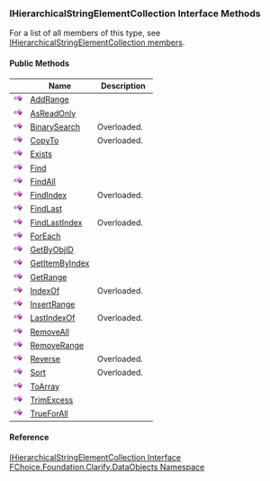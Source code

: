 ﻿### IHierarchicalStringElementCollection Interface Methods

For a list of all members of this type, see [IHierarchicalStringElementCollection members](fcSDK~FChoice.Foundation.Clarify.DataObjects.IHierarchicalStringElementCollection_members.md).

#### Public Methods

|   | Name | Description |
| --- | --- | --- |
| ![ Method](dotnetimages/Method.png) | [AddRange](fcSDK~FChoice.Foundation.Clarify.DataObjects.IHierarchicalStringElementCollection~AddRange.md) |   |
| ![ Method](dotnetimages/Method.png) | [AsReadOnly](fcSDK~FChoice.Foundation.Clarify.DataObjects.IHierarchicalStringElementCollection~AsReadOnly.md) |   |
| ![ Method](dotnetimages/Method.png) | [BinarySearch](fcSDK~FChoice.Foundation.Clarify.DataObjects.IHierarchicalStringElementCollection~BinarySearch.md) | Overloaded.    |
| ![ Method](dotnetimages/Method.png) | [CopyTo](fcSDK~FChoice.Foundation.Clarify.DataObjects.IHierarchicalStringElementCollection~CopyTo.md) | Overloaded.    |
| ![ Method](dotnetimages/Method.png) | [Exists](fcSDK~FChoice.Foundation.Clarify.DataObjects.IHierarchicalStringElementCollection~Exists.md) |   |
| ![ Method](dotnetimages/Method.png) | [Find](fcSDK~FChoice.Foundation.Clarify.DataObjects.IHierarchicalStringElementCollection~Find.md) |   |
| ![ Method](dotnetimages/Method.png) | [FindAll](fcSDK~FChoice.Foundation.Clarify.DataObjects.IHierarchicalStringElementCollection~FindAll.md) |   |
| ![ Method](dotnetimages/Method.png) | [FindIndex](fcSDK~FChoice.Foundation.Clarify.DataObjects.IHierarchicalStringElementCollection~FindIndex.md) | Overloaded.    |
| ![ Method](dotnetimages/Method.png) | [FindLast](fcSDK~FChoice.Foundation.Clarify.DataObjects.IHierarchicalStringElementCollection~FindLast.md) |   |
| ![ Method](dotnetimages/Method.png) | [FindLastIndex](fcSDK~FChoice.Foundation.Clarify.DataObjects.IHierarchicalStringElementCollection~FindLastIndex.md) | Overloaded.    |
| ![ Method](dotnetimages/Method.png) | [ForEach](fcSDK~FChoice.Foundation.Clarify.DataObjects.IHierarchicalStringElementCollection~ForEach.md) |   |
| ![ Method](dotnetimages/Method.png) | [GetByObjID](fcSDK~FChoice.Foundation.Clarify.DataObjects.IHierarchicalStringElementCollection~GetByObjID.md) |   |
| ![ Method](dotnetimages/Method.png) | [GetItemByIndex](fcSDK~FChoice.Foundation.Clarify.DataObjects.IHierarchicalStringElementCollection~GetItemByIndex.md) |   |
| ![ Method](dotnetimages/Method.png) | [GetRange](fcSDK~FChoice.Foundation.Clarify.DataObjects.IHierarchicalStringElementCollection~GetRange.md) |   |
| ![ Method](dotnetimages/Method.png) | [IndexOf](fcSDK~FChoice.Foundation.Clarify.DataObjects.IHierarchicalStringElementCollection~IndexOf.md) | Overloaded.    |
| ![ Method](dotnetimages/Method.png) | [InsertRange](fcSDK~FChoice.Foundation.Clarify.DataObjects.IHierarchicalStringElementCollection~InsertRange.md) |   |
| ![ Method](dotnetimages/Method.png) | [LastIndexOf](fcSDK~FChoice.Foundation.Clarify.DataObjects.IHierarchicalStringElementCollection~LastIndexOf.md) | Overloaded.    |
| ![ Method](dotnetimages/Method.png) | [RemoveAll](fcSDK~FChoice.Foundation.Clarify.DataObjects.IHierarchicalStringElementCollection~RemoveAll.md) |   |
| ![ Method](dotnetimages/Method.png) | [RemoveRange](fcSDK~FChoice.Foundation.Clarify.DataObjects.IHierarchicalStringElementCollection~RemoveRange.md) |   |
| ![ Method](dotnetimages/Method.png) | [Reverse](fcSDK~FChoice.Foundation.Clarify.DataObjects.IHierarchicalStringElementCollection~Reverse.md) | Overloaded.    |
| ![ Method](dotnetimages/Method.png) | [Sort](fcSDK~FChoice.Foundation.Clarify.DataObjects.IHierarchicalStringElementCollection~Sort.md) | Overloaded.    |
| ![ Method](dotnetimages/Method.png) | [ToArray](fcSDK~FChoice.Foundation.Clarify.DataObjects.IHierarchicalStringElementCollection~ToArray.md) |   |
| ![ Method](dotnetimages/Method.png) | [TrimExcess](fcSDK~FChoice.Foundation.Clarify.DataObjects.IHierarchicalStringElementCollection~TrimExcess.md) |   |
| ![ Method](dotnetimages/Method.png) | [TrueForAll](fcSDK~FChoice.Foundation.Clarify.DataObjects.IHierarchicalStringElementCollection~TrueForAll.md) |   |





#### Reference

[IHierarchicalStringElementCollection Interface](fcSDK~FChoice.Foundation.Clarify.DataObjects.IHierarchicalStringElementCollection.md)  
[FChoice.Foundation.Clarify.DataObjects Namespace](fcSDK~FChoice.Foundation.Clarify.DataObjects_namespace.md)